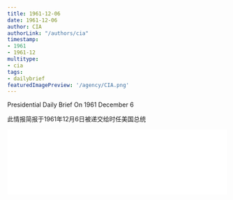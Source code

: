 ```yaml
---
title: 1961-12-06
date: 1961-12-06
author: CIA 
authorLink: "/authors/cia"
timestamp: 
- 1961
- 1961-12
multitype: 
- cia
tags: 
- dailybrief
featuredImagePreview: '/agency/CIA.png'
---
```



Presidential Daily Brief On 1961 December 6

此情报简报于1961年12月6日被递交给时任美国总统

<!--more-->





<div id="over" style="width:100%; overflow:hidden"> <iframe id="sFrame" name="sFrame" frameborder="no" border="0"  allowfullscreen marginwidth="0" scrolling="no" src = " /CIA/1961-12-06.html "  style = " position:absulute; width: 806px; top: 300;" > </iframe> </div>